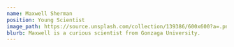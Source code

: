 ```yaml
---
name: Maxwell Sherman
position: Young Scientist
image_path: https://source.unsplash.com/collection/139386/600x600?a=.png
blurb: Maxwell is a curious scientist from Gonzaga University.
---
```

